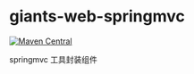 # giants-web-springmvc
[![Maven Central](https://maven-badges.herokuapp.com/maven-central/com.github.vencent-lu/giants-web-springmvc/badge.svg)](https://maven-badges.herokuapp.com/maven-central/com.github.vencent-lu/giants-web-springmvc)

springmvc 工具封装组件